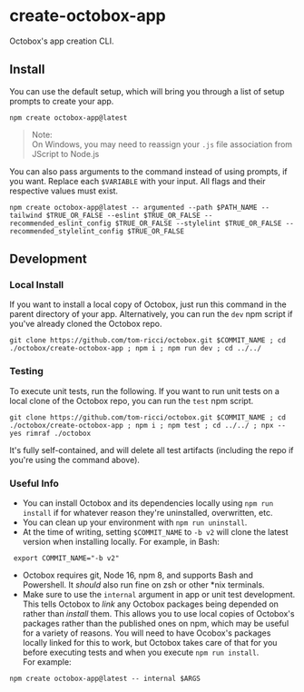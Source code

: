 # create-octobox-app
Octobox's app creation CLI.

## Install
You can use the default setup, which will bring you through a list of setup prompts to create your app.
```shell
npm create octobox-app@latest
```
> Note:\
> On Windows, you may need to reassign your `.js` file association from JScript to Node.js

You can also pass arguments to the command instead of using prompts, if you want. Replace each `$VARIABLE` with your input. All flags and their respective values must exist.
```shell
npm create octobox-app@latest -- argumented --path $PATH_NAME --tailwind $TRUE_OR_FALSE --eslint $TRUE_OR_FALSE --recommended_eslint_config $TRUE_OR_FALSE --stylelint $TRUE_OR_FALSE --recommended_stylelint_config $TRUE_OR_FALSE
```

## Development

### Local Install
If you want to install a local copy of Octobox, just run this command in the parent directory of your app. Alternatively, you can run the `dev` npm script if you've already cloned the Octobox repo.
```shell
git clone https://github.com/tom-ricci/octobox.git $COMMIT_NAME ; cd ./octobox/create-octobox-app ; npm i ; npm run dev ; cd ../../
```

### Testing
To execute unit tests, run the following. If you want to run unit tests on a local clone of the Octobox repo, you can run the `test` npm script.
```shell
git clone https://github.com/tom-ricci/octobox.git $COMMIT_NAME ; cd ./octobox/create-octobox-app ; npm i ; npm test ; cd ../../ ; npx --yes rimraf ./octobox
```
It's fully self-contained, and will delete all test artifacts (including the repo if you're using the command above).

### Useful Info
* You can install Octobox and its dependencies locally using `npm run install` if for whatever reason they're uninstalled, overwritten, etc.
* You can clean up your environment with `npm run uninstall`.
* At the time of writing, setting `$COMMIT_NAME` to `-b v2` will clone the latest version when installing locally. For example, in Bash:
```shell
 export COMMIT_NAME="-b v2"
```
* Octobox requires git, Node 16, npm 8, and supports Bash and Powershell. It *should* also run fine on zsh or other \*nix terminals.
* Make sure to use the `internal` argument in app or unit test development. This tells Octobox to *link* any Octobox packages being depended on rather than *install* them. This allows you to use local copies of Octobox's packages rather than the published ones on npm, which may be useful for a variety of reasons. You will need to have Ocobox's packages locally linked for this to work, but Octobox takes care of that for you before executing tests and when you execute `npm run install`.\
For example:
```shell
npm create octobox-app@latest -- internal $ARGS
```
